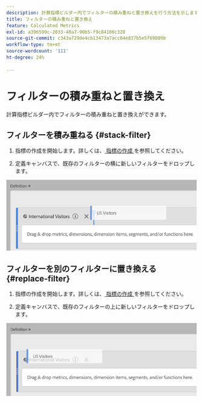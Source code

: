 ```yaml
---
description: 計算指標ビルダー内でフィルターの積み重ねと置き換えを行う方法を示します。
title: フィルターの積み重ねと置き換え
feature: Calculated Metrics
exl-id: a396599c-2033-40a7-90b5-f9c84106c328
source-git-commit: c343a729de4cb13473a7acc04e837b5e5f69809b
workflow-type: tm+mt
source-wordcount: '111'
ht-degree: 24%

---
```


# フィルターの積み重ねと置き換え

計算指標ビルダー内でフィルターの積み重ねと置き換えができます。

## フィルターを積み重ねる {#stack-filter}

1. 指標の作成を開始します。詳しくは、[ 指標の作成 ](/help/components/calc-metrics/cm-workflow/cm-build-metrics.md) を参照してください。

1. 定義キャンバスで、既存のフィルターの横に新しいフィルターをドロップします。

![ 既存の国際訪問者の横にドロップされた米国訪問者指標を示す定義キャンバス。](assets/cm_stack_seg.png)

## フィルターを別のフィルターに置き換える {#replace-filter}

1. 指標の作成を開始します。詳しくは、[ 指標の作成 ](/help/components/calc-metrics/cm-workflow/cm-build-metrics.md) を参照してください。

1. 定義キャンバスで、既存のフィルターの上に新しいフィルターをドロップします。

![ 国際訪問者指標の上位にドロップされた米国の訪問者を示す定義キャンバス。](assets/cm_replace_seg.png)
